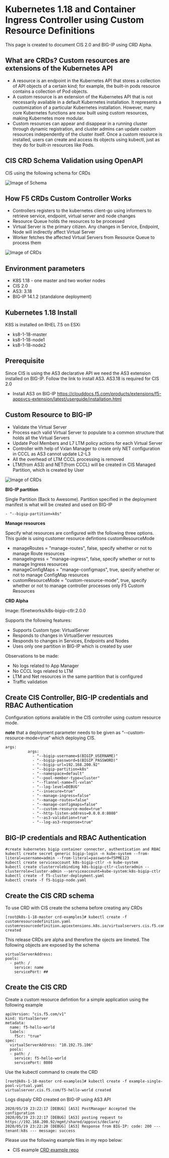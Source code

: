 # Kubernetes 1.18 and Container Ingress Controller using Custom Resource Definitions

This page is created to document CIS 2.0 and BIG-IP using CRD Alpha.  

## What are CRDs? Custom resources are extensions of the Kubernetes API

* A resource is an endpoint in the Kubernetes API that stores a collection of API objects of a certain kind; for example, the built-in pods resource contains a collection of Pod objects.
* A custom resource is an extension of the Kubernetes API that is not necessarily available in a default Kubernetes installation. It represents a customization of a particular Kubernetes installation. However, many core Kubernetes functions are now built using custom resources, making Kubernetes more modular.
* Custom resources can appear and disappear in a running cluster through dynamic registration, and cluster admins can update custom resources independently of the cluster itself. Once a custom resource is installed, users can create and access its objects using kubectl, just as they do for built-in resources like Pods.

## CIS CRD Schema Validation using OpenAPI

CIS using the following schema for CRDs

![Image of Schema](https://github.com/mdditt2000/kubernetes-1-18/blob/master/cis%202.0/crd/diagrams/2020-04-23_13-33-54.png)

## How F5 CRDs Custom Controller Works

* Controllers registers to the kubernetes client-go using informers to retrieve service, endpoint, virtual server and node changes
* Resource Queue holds the resources to be processed
* Virtual Server is the primary citizen.  Any changes in Service, Endpoint, Node will indirectly affect Virtual Server
* Worker fetches the affected Virtual Servers from Resource Queue to process them

![Image of CRDs](https://github.com/mdditt2000/kubernetes-1-18/blob/master/cis%202.0/crd/diagrams/2020-04-23_13-00-46.png)

## Environment parameters

* K8S 1.18 - one master and two worker nodes
* CIS 2.0
* AS3: 3.18
* BIG-IP 14.1.2 (standalone deployment)

## Kubernetes 1.18 Install

K8S is installed on RHEL 7.5 on ESXi

* ks8-1-18-master  
* ks8-1-18-node1
* ks8-1-18-node2

## Prerequisite

Since CIS is using the AS3 declarative API we need the AS3 extension installed on BIG-IP. Follow the link to install AS3. AS3.18 is required for CIS 2.0
 
* Install AS3 on BIG-IP
https://clouddocs.f5.com/products/extensions/f5-appsvcs-extension/latest/userguide/installation.html

## Custom Resource to BIG-IP

* Validate the Virtual Server
* Process each valid Virtual Server to populate to a common structure that holds all the Virtual Servers
* Update Pool Members and L7 LTM policy actions for each Virtual Server
* Controller with help of  Vxlan Manager to create only NET configuration in CCCL as AS3 cannot update L2-L3
* All the overhead of LTM CCCL processing is removed
* LTM(from AS3) and NET(from CCCL) will be created in CIS Managed Partition, which is created by User

![Image of CRDs](https://github.com/mdditt2000/kubernetes-1-18/blob/master/cis%202.0/crd/diagrams/2020-04-23_13-17-43.png)

**BIG-IP partition**

Single Partition (Back to Awesome). Partition specified in the deployment manifest is what will be created and used on BIG-IP

```
- "--bigip-partition=k8s"
```

**Manage resources**

Specify what resources are configured with the following three options. This guide is using customer resource defintions customResourceMode

* manageRoutes = "manage-routes", false, specify whether or not to manage Route resources
* manageIngress = "manage-ingress", false, specify whether or not to manage Ingress resources
* manageConfigMaps = "manage-configmaps", true, specify whether or not to manage ConfigMap resources
* customResourceMode = "custom-resource-mode", true, specify whether or not to manage controller processes only F5 Custom Resources

**CRD Alpha**

Image: f5networks/k8s-bigip-ctlr:2.0.0
 
Supports the following features:
* Supports Custom type: VirtualServer
* Responds to changes in VirtualServer resources
* Responds to changes in Services, Endpoints and Nodes
* Uses only one partition in BIG-IP which is created by user
 
Observations to be made:

* No logs related to App Manager
* No CCCL logs related to LTM
* LTM and Net resources in the same partition that is configured
* Traffic validation

## Create CIS Controller, BIG-IP credentials and RBAC Authentication

Configuration options available in the CIS controller using custom resource mode. 

**note** that a deployment parameter needs to be given as “--custom-resource-mode=true” which deploying CIS.
```
args: 
          args: 
            - "--bigip-username=$(BIGIP_USERNAME)"
            - "--bigip-password=$(BIGIP_PASSWORD)"
            - "--bigip-url=192.168.200.92"
            - "--bigip-partition=k8s"
            - "--namespace=default"
            - "--pool-member-type=cluster"
            - "--flannel-name=fl-vxlan"
            - "--log-level=DEBUG"
            - "--insecure=true"
            - "--manage-ingress=false"
            - "--manage-routes=false"
            - "--manage-configmaps=false"
            - "--custom-resource-mode=true"
            - "--http-listen-address=0.0.0.0:8080"
            - "--as3-validation=true"
            - "--log-as3-response=true"
```

## BIG-IP credentials and RBAC Authentication

```
#create kubernetes bigip container connecter, authentication and RBAC
kubectl create secret generic bigip-login -n kube-system --from-literal=username=admin --from-literal=password=f5PME123
kubectl create serviceaccount k8s-bigip-ctlr -n kube-system
kubectl create clusterrolebinding k8s-bigip-ctlr-clusteradmin --clusterrole=cluster-admin --serviceaccount=kube-system:k8s-bigip-ctlr
kubectl create -f f5-cluster-deployment.yaml
kubectl create -f f5-bigip-node.yaml
```

## Create the CIS CRD schema

To use CRD with CIS create the schema before creating any CRDs
```
[root@k8s-1-18-master crd-examples]# kubectl create -f customresourcedefinition.yaml
customresourcedefinition.apiextensions.k8s.io/virtualservers.cis.f5.com created
```
This release CRDs are alpha and therefore the ojects are limeted. The following objects are exposed by the schema
```
virtualServerAddress:
pools:
  - path: /
    service: name
    servicePort: ##

```

## Create the CIS CRD
Create a custom resource defintion for a simple application using the following example
```
apiVersion: "cis.f5.com/v1"
kind: VirtualServer
metadata:
  name: f5-hello-world
  labels:
    f5cr: "true"
spec:
  virtualServerAddress: "10.192.75.106"
  pools:
  - path: /
    service: f5-hello-world
    servicePort: 8080
```
Use the kubectl command to create the CRD 
```
[root@k8s-1-18-master crd-examples]# kubectl create -f example-single-pool-virtual.yaml
virtualserver.cis.f5.com/f5-hello-world created
```
Logs dispaly CRD created on BIG-IP using AS3 API
```
2020/05/19 23:22:17 [DEBUG] [AS3] PostManager Accepted the configuration
2020/05/19 23:22:17 [DEBUG] [AS3] posting request to https://192.168.200.92/mgmt/shared/appsvcs/declare/
2020/05/19 23:22:20 [DEBUG] [AS3] Response from BIG-IP: code: 200 --- tenant:k8s --- message: success
```

Please use the following example files in my repo below:

* CIS example [CRD example repo](https://github.com/mdditt2000/kubernetes-1-18/tree/master/cis%202.0/crd/big-ip-92-cluster/crd-examples)